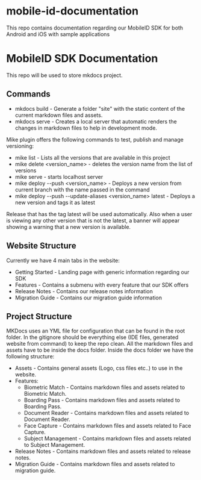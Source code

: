 # mobile-id-documentation
This repo contains documentation regarding our MobileID SDK for both Android and iOS with sample applications

# MobileID SDK Documentation

This repo will be used to store mkdocs project.

## Commands

- mkdocs build - Generate a folder "site" with the static content of the current markdown files and assets.
- mkdocs serve - Creates a local server that automatic renders the changes in markdown files to help in development mode.

Mike plugin offers the following commands to test, publish and manage versioning:

- mike list - Lists all the versions that are available in this project
- mike delete <version_name> - deletes the version name from the list of versions
- mike serve - starts localhost server
- mike deploy --push <version_name> - Deploys a new version from current branch with the name passed in the command
- mike deploy --push --update-aliases <version_name> latest - Deploys a new version and tags it as latest

Release that has the tag latest will be used automatically. 
Also when a user is viewing any other version that is not the latest, 
a banner will appear showing a warning that a new version is available.

## Website Structure

Currently we have 4 main tabs in the website:
- Getting Started - Landing page with generic information regarding our SDK
- Features - Contains a submenu with every feature that our SDK offers
- Release Notes - Contains our release notes information
- Migration Guide - Contains our migration guide information

## Project Structure
MKDocs uses an YML file for configuration that can be found in the root folder.
In the gitignore should be everything else (IDE files, generated website from command) to keep the repo clean.
All the markdown files and assets have to be inside the docs folder.
Inside the docs folder we have the following structure:
- Assets - Contains general assets (Logo, css files etc..) to use in the website.
- Features:
    - Biometric Match - Contains markdown files and assets related to Biometric Match.
    - Boarding Pass - Contains markdown files and assets related to Boarding Pass.
    - Document Reader - Contains markdown files and assets related to Document Reader.
    - Face Capture - Contains markdown files and assets related to Face Capture.
    - Subject Management - Contains markdown files and assets related to Subject Management.
- Release Notes - Contains markdown files and assets related to release notes.
- Migration Guide - Contains markdown files and assets related to migration guide.